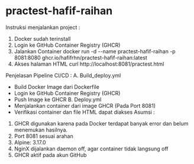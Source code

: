 # practest-hafif-raihan

Instruksi menjalankan project :
1. Docker sudah terinstall
2. Login ke GitHub Container Registry (GHCR)
3. Jalankan Container
docker run -d --name practest-hafif-raihan -p 8081:8080 ghcr.io/hafifrhn/practest-hafif-raihan:latest
4. Akses halaman HTML
curl http://localhost:8081/practest.html

Penjelasan Pipeline CI/CD :
A. Build_deploy.yml
-	Build Docker Image dari Dockerfile
-	Login ke GitHub Container Registry (GHCR)
-	Push Image ke GHCR
B. Deploy.yml
- Menjalankan container dari image GHCR (Pada Port 8081)
- Verifikasi container dan file HTML dapat diakses
Asumsi :
1. GHCR digunakan karena pada Docker terdapat banyak error dan belum menemukan hasilnya.
2. Port 8081 sesuai arahan
3. Alpine: 3.17.0
4. NginX dijalankan daemon off, agar container tidak langsung off
5. GHCR aktif pada akun GitHub
